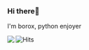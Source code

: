 ### Hi there👋
I'm borox, python enjoyer


<img align='left' src="https://lanyard-profile-readme.vercel.app/api/314424536256872449?bg=00000000">

![Hits](https://hits.link/hits?url=https%3A%2F%2Fgithub.com%2Fborox345)
